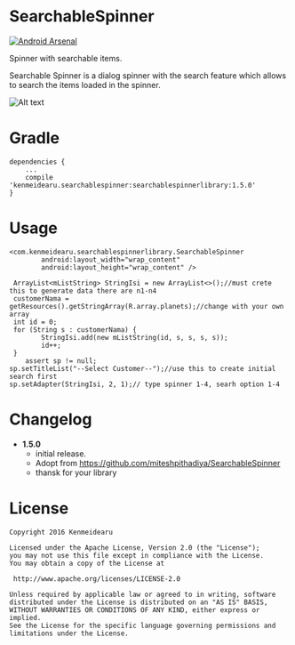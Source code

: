 # SearchableSpinner 
[![Android Arsenal](https://img.shields.io/badge/Android%20Arsenal-SearchableSpinner-green.svg?style=true)](https://android-arsenal.com/details/1/3272)

Spinner with searchable items.

Searchable Spinner is a dialog spinner with the search feature which allows to search the items loaded in the spinner.

![Alt text](https://github.com/miteshpithadiya/SearchableSpinner/blob/master/searchablespinnerlibrary/src/main/res/nobleltevzwLMY47XMeditab02192016201518.gif "Searchable Spinner")

# Gradle
    dependencies {
        ...
        compile 'kenmeidearu.searchablespinner:searchablespinnerlibrary:1.5.0'
    }

# Usage
    <com.kenmeidearu.searchablespinnerlibrary.SearchableSpinner
            android:layout_width="wrap_content"
            android:layout_height="wrap_content" />

     ArrayList<mListString> StringIsi = new ArrayList<>();//must crete this to generate data there are n1-n4
     customerNama = getResources().getStringArray(R.array.planets);//change with your own array
     int id = 0;
     for (String s : customerNama) {
            StringIsi.add(new mListString(id, s, s, s, s));
            id++;
     }
        assert sp != null;
    sp.setTitleList("--Select Customer--");//use this to create initial search first
    sp.setAdapter(StringIsi, 2, 1);// type spinner 1-4, searh option 1-4

    
# Changelog
* <b>1.5.0</b>
    * initial release.
    * Adopt from https://github.com/miteshpithadiya/SearchableSpinner
    * thansk for your library

# License

    Copyright 2016 Kenmeidearu

    Licensed under the Apache License, Version 2.0 (the "License");
    you may not use this file except in compliance with the License.
    You may obtain a copy of the License at

     http://www.apache.org/licenses/LICENSE-2.0

    Unless required by applicable law or agreed to in writing, software
    distributed under the License is distributed on an "AS IS" BASIS,
    WITHOUT WARRANTIES OR CONDITIONS OF ANY KIND, either express or implied.
    See the License for the specific language governing permissions and
    limitations under the License.
